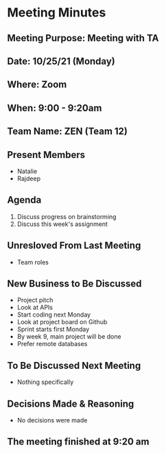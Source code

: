 # Meeting Minutes
## Meeting Purpose: Meeting with TA
## Date: 10/25/21 (Monday)
## Where: Zoom
## When: 9:00 - 9:20am
## Team Name: ZEN (Team 12)

## Present Members
- Natalie
- Rajdeep

## Agenda
1. Discuss progress on brainstorming
2. Discuss this week's assignment

## Unresloved From Last Meeting
- Team roles


## New Business to Be Discussed
- Project pitch
- Look at APIs
- Start coding next Monday
- Look at project board on Github
- Sprint starts first Monday
- By week 9, main project will be done
- Prefer remote databases

## To Be Discussed Next Meeting
- Nothing specifically

## Decisions Made & Reasoning
- No decisions were made

## The meeting finished at 9:20 am
